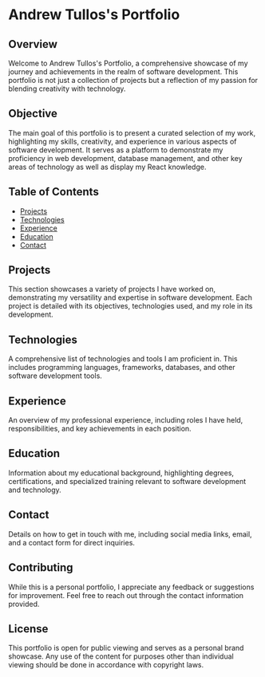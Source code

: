 # Andrew Tullos's Portfolio

## Overview

Welcome to Andrew Tullos's Portfolio, a comprehensive showcase of my journey and achievements in the realm of software development. This portfolio is not just a collection of projects but a reflection of my passion for blending creativity with technology.

## Objective

The main goal of this portfolio is to present a curated selection of my work, highlighting my skills, creativity, and experience in various aspects of software development. It serves as a platform to demonstrate my proficiency in web development, database management, and other key areas of technology as well as display my React knowledge.

## Table of Contents

- [Projects](#projects)
- [Technologies](#technologies)
- [Experience](#experience)
- [Education](#education)
- [Contact](#contact)

## Projects

This section showcases a variety of projects I have worked on, demonstrating my versatility and expertise in software development. Each project is detailed with its objectives, technologies used, and my role in its development.

## Technologies

A comprehensive list of technologies and tools I am proficient in. This includes programming languages, frameworks, databases, and other software development tools.

## Experience

An overview of my professional experience, including roles I have held, responsibilities, and key achievements in each position.

## Education

Information about my educational background, highlighting degrees, certifications, and specialized training relevant to software development and technology.

## Contact

Details on how to get in touch with me, including social media links, email, and a contact form for direct inquiries.

## Contributing

While this is a personal portfolio, I appreciate any feedback or suggestions for improvement. Feel free to reach out through the contact information provided.

## License

This portfolio is open for public viewing and serves as a personal brand showcase. Any use of the content for purposes other than individual viewing should be done in accordance with copyright laws.
